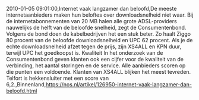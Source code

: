 2010-01-05 09:01:00,Internet vaak langzamer dan beloofd,De meeste internetaanbieders maken hun beloftes over downloadsnelheid niet waar. Bij de internetabonnementen van 20 MB halen alle grote ADSL-providers nauwelijks de helft van de beloofde snelheid, zegt de Consumentenbond. Volgens de bond doen de kabelbedrijven het een stuk beter. Zo haalt Ziggo 80 procent van de beloofde downloadsnelheid en UPC 62 procent. Als je de echte downloadsnelheid afzet tegen de prijs, zijn XS4ALL en KPN duur, terwijl UPC het goedkoopst is. Kwaliteit In het onderzoek van de Consumentenbond geven klanten ook een cijfer voor de kwaliteit van de verbinding, het aantal storingen en de service. Alle aanbieders scoren op die punten een voldoende. Klanten van XS4ALL blijken het meest tevreden. Telfort is hekkensluiter met een score van 6,2.,Binnenland,https://nos.nl/artikel/126950-internet-vaak-langzamer-dan-beloofd.html
